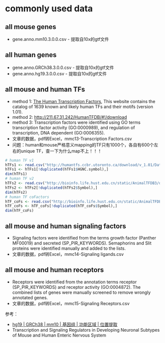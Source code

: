 # commonly used data

## all mouse genes
- gene.anno.mm10.3.0.0.csv - 提取自10x的gtf文件

## all human genes
- gene.anno.GRCh38.3.0.0.csv - 提取自10x的gtf文件
- gene.anno.hg19.3.0.0.csv - 提取自10x的gtf文件

## all mouse and human TFs
- method 1: [The Human Transcription Factors](http://humantfs.ccbr.utoronto.ca/), This website contains the catalog of 1639 known and likely human TFs and their motifs (version 1.01).
- method 2: http://211.67.31.242/HumanTFDB/#!/download
- method 3: Transcription factors were identified using GO terms transcription factor activity (GO:0000989), and regulation of transcription, DNA dependent (GO:0006355).
- 文章的数据，pdf转Excel，mmc13-Transcription Factors.csv
- 问题：human和mouse严格意义mapping的TF只有1000个，各自有600个左右的unique TF，查一下为什么map不上！！！

```r
# human TF v1
hTFs1 <- read.csv("http://humantfs.ccbr.utoronto.ca/download/v_1.01/DatabaseExtract_v_1.01.csv", header = T)
hTFs1 <- hTFs1[!duplicated(hTFs1$HGNC.symbol),]
dim(hTFs1)
# human TF v2
hTFs2 <- read.csv("http://bioinfo.life.hust.edu.cn/static/AnimalTFDB3/download/Homo_sapiens_TF", header = T, sep="\t")
hTFs2 <- hTFs2[!duplicated(hTFs2$Symbol),]
dim(hTFs2)
# human TF coFactors
hTF_coFs <- read.csv("http://bioinfo.life.hust.edu.cn/static/AnimalTFDB3/download/Homo_sapiens_TF_cofactors", header = T, sep="\t")
hTF_coFs <- hTF_coFs[!duplicated(hTF_coFs$Symbol),]
dim(hTF_coFs)
```

## all mouse and human signaling factors
- Signaling factors were identified from the terms growth factor (Panther MF00019) and secreted (SP_PIR_KEYWORDS). Semaphorins and Slit proteins were identified manually and added to the lists.
- 文章的数据，pdf转Excel，mmc14-Signaling ligands.csv

## all mouse and human receptors
- Receptors were identified from the annotation terms receptor (SP_PIR_KEYWORDS) and receptor activity (GO:0004872). The combined lists of genes were manually screened to remove wrongly annotated genes.
- 文章的数据，pdf转Excel，mmc15-Signaling Receptors.csv


参考：
- [hg19 | GRCh38 | mm10 | 基因组 | 功能区域 | 位置提取](https://www.cnblogs.com/leezx/p/11889925.html)
- Transcription and Signaling Regulators in Developing Neuronal Subtypes of Mouse and Human Enteric Nervous System
